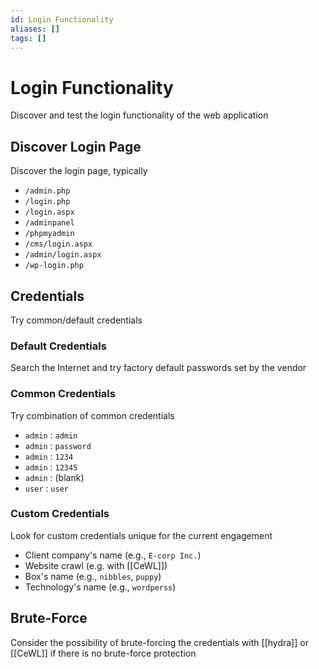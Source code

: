 ```yaml
---
id: Login Functionality
aliases: []
tags: []
---
```


# Login Functionality

Discover and test the login functionality of the web application

## Discover Login Page

Discover the login page, typically

- `/admin.php`
- `/login.php`
- `/login.aspx`
- `/adminpanel`
- `/phpmyadmin`
- `/cms/login.aspx`
- `/admin/login.aspx`
- `/wp-login.php`

## Credentials

Try common/default credentials

### Default Credentials

Search the Internet and try factory default passwords set by the vendor

### Common Credentials

Try combination of common credentials

- `admin` : `admin`
- `admin` : `password`
- `admin` : `1234`
- `admin` : `12345`
- `admin` : (blank)
- `user` : `user`

### Custom Credentials

Look for custom credentials unique for the current engagement

- Client company's name (e.g., `E-corp Inc.`)
- Website crawl (e.g. with [[CeWL]])
- Box's name (e.g., `nibbles`, `puppy`)
- Technology's name (e.g., `wordperss`)

## Brute-Force

Consider the possibility of brute-forcing the credentials with [[hydra]] or
[[CeWL]] if there is no brute-force protection

